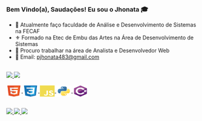 ### Bem Vindo(a), Saudações! Eu sou o Jhonata 🎓

- 🌱 Atualmente faço faculdade de Análise e Desenvolvimento de Sistemas na FECAF
- ⚜  Formado na Etec de Embu das Artes na Área de Desenvolvimento de Sistemas
- 🧐 Procuro trabalhar na área de Analista e Desenvolvedor Web
- 💌 Email: pjhonata483@gmail.com

</br>

<div align="left">
  <a href="https://github.com/Rodrigues200">
   <img height="180em" src="https://github-readme-stats.vercel.app/api?username=Rodrigues200&show_icons=true&theme=radical&include_all_commits=true&count_private=true"/>
   <img height="180em" src="https://github-readme-stats.vercel.app/api/top-langs/?username=Rodrigues200&layout=compact&langs_count=6&theme=radical"/>
</div>

<div style="display: inline_block"><br>
  <img align="center" alt="Rodri-HTML" height="30" width="40" src="https://raw.githubusercontent.com/devicons/devicon/master/icons/html5/html5-original.svg">
  <img align="center" alt="Rodri-CSS" height="30" width="40" src="https://raw.githubusercontent.com/devicons/devicon/master/icons/css3/css3-original.svg">
  <img align="center" alt="Rodri-Js" height="30" width="40" src="https://raw.githubusercontent.com/devicons/devicon/master/icons/javascript/javascript-plain.svg">
  <img align="center" alt="Rodri-Python" height="30" width="40" src="https://raw.githubusercontent.com/devicons/devicon/master/icons/python/python-original.svg">
  <img align="center" alt="Rodri-Csharp" height="30" width="40" src="https://raw.githubusercontent.com/devicons/devicon/master/icons/csharp/csharp-original.svg">

</div>
  
  ##

<div> 
    <a href="https://instagram.com/j.rodrigues.__?igshid=YmMyMTA2M2Y=" target="_blank">
      <img src="https://img.shields.io/badge/-Instagram-%23E4405F?style=for-the-badge&logo=instagram&logoColor=white">
    </a>
    <a href="https://discord.gg/eYPwuPTV" target="_blank">
      <img src="https://img.shields.io/badge/Discord-7289DA?style=for-the-badge&logo=discord&logoColor=white">
    </a> 
    <a href="https://www.linkedin.com/in/jhonata-pereira-rodrigues-515925234/" target="_blank">
      <img src="https://img.shields.io/badge/-LinkedIn-%230077B5?style=for-the-badge&logo=linkedin&logoColor=white">
    </a> 
</div>
